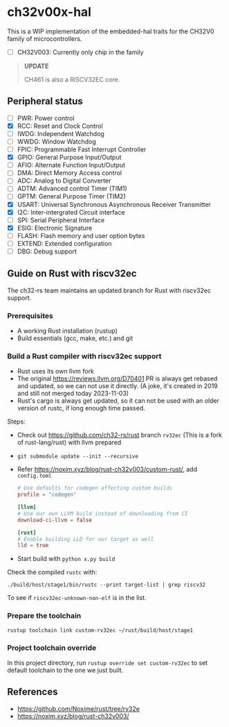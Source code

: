 # ch32v00x-hal

This is a WIP implementation of the embedded-hal traits for the CH32V0 family of microcontrollers.

- [ ] CH32V003: Currently only chip in the family

> **UPDATE**
>
> CH461 is also a RISCV32EC core.

## Peripheral status

- [ ] PWR: Power control
- [x] RCC: Reset and Clock Control
- [ ] IWDG: Independent Watchdog
- [ ] WWDG: Window Watchdog
- [ ] FPIC: Programmable Fast Interrupt Controller
- [x] GPIO: General Purpose Input/Output
- [ ] AFIO: Alternate Function Input/Output
- [ ] DMA: Direct Memory Access control
- [ ] ADC: Analog to Digital Converter
- [ ] ADTM: Advanced control Timer (TIM1)
- [ ] GPTM: General Purpose Timer (TIM2)
- [x] USART: Universal Synchronous Asynchronous Receiver Transmitter
- [x] I2C: Inter-intergrated Circuit interface
- [ ] SPI: Serial Peripheral Interface
- [x] ESIG: Electronic Signature
- [ ] FLASH: Flash memory and user option bytes
- [ ] EXTEND: Extended configuration
- [ ] DBG: Debug support

## Guide on Rust with riscv32ec

The ch32-rs team maintains an updated branch for Rust with riscv32ec support.

### Prerequisites

- A working Rust installation (rustup)
- Build essentials (gcc, make, etc.) and git

### Build a Rust compiler with riscv32ec support

- Rust uses its own llvm fork
- The original <https://reviews.llvm.org/D70401> PR is always get rebased and updated, so we can not use it directly. (A joke, it's created in 2019 and still not merged today 2023-11-03)
- Rust's cargo is always get updated, so it can not be used with an older version of rustc, if long enough time passed.

Steps:

- Check out <https://github.com/ch32-rs/rust> branch `rv32ec` (This is a fork of rust-lang/rust) with llvm prepared
- `git submodule update --init --recursive`
- Refer <https://noxim.xyz/blog/rust-ch32v003/custom-rust/>, add `config.toml`

    ```toml
    # Use defaults for codegen affecting custom builds
    profile = "codegen"

    [llvm]
    # Use our own LLVM build instead of downloading from CI
    download-ci-llvm = false

    [rust]
    # Enable building LLD for our target as well
    lld = true
    ```

- Start build with `python x.py build`

Check the compiled `rustc` with:

```./build/host/stage1/bin/rustc --print target-list | grep riscv32```

To see if `riscv32ec-unknown-non-elf` is in the list.

### Prepare the toolchain

`rustup toolchain link custom-rv32ec ~/rust/build/host/stage1`

### Project toolchain override

In this project directory, run `rustup override set custom-rv32ec` to set default toolchain to the one we just built.

## References

- <https://github.com/Noxime/rust/tree/rv32e>
- <https://noxim.xyz/blog/rust-ch32v003/>
